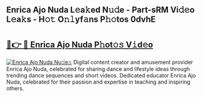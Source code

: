 ## Enrica Ajo Nuda L𝚎a𝚔ed N𝚞𝚍e - Part-sRM Vi𝚍𝚎o L𝚎a𝚔s - H𝚘𝚝 O𝚗𝚕yf𝚊ns P𝚑𝚘tos 0dvhE

# <h2><a href="http://kf9dc41.oniu.top/?m=Enrica+Ajo+Nuda">🔗👉 🔴 Enrica Ajo Nuda P𝚑ot𝚘𝚜 V𝚒d𝚎o</a></h2>

[![Enrica Ajo Nuda Nu𝚍e𝚜](https://i.imgur.com/0qMVB7G.gif)](http://kf9dc41.oniu.top/?m=Enrica+Ajo+Nuda)
Digital content creator and amusement provider Enrica Ajo Nuda, celebrated for sharing dance and lifestyle ideas through trending dance sequences and short videos. Dedicated educator Enrica Ajo Nuda, celebrated for their passion and expertise in teaching and inspiring others.  
